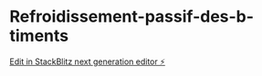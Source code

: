 # Refroidissement-passif-des-b-timents

[Edit in StackBlitz next generation editor ⚡️](https://stackblitz.com/~/github.com/FaresAmeur/Refroidissement-passif-des-b-timents)